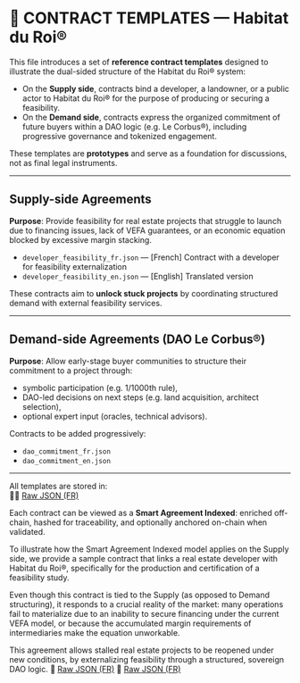 # 📄 CONTRACT TEMPLATES — Habitat du Roi®

This file introduces a set of **reference contract templates** designed to illustrate the dual-sided structure of the Habitat du Roi® system:

- On the **Supply side**, contracts bind a developer, a landowner, or a public actor to Habitat du Roi® for the purpose of producing or securing a feasibility.
- On the **Demand side**, contracts express the organized commitment of future buyers within a DAO logic (e.g. Le Corbus®), including progressive governance and tokenized engagement.

These templates are **prototypes** and serve as a foundation for discussions, not as final legal instruments.

---

## Supply-side Agreements

**Purpose**: Provide feasibility for real estate projects that struggle to launch due to financing issues, lack of VEFA guarantees, or an economic equation blocked by excessive margin stacking.

- `developer_feasibility_fr.json` — [French] Contract with a developer for feasibility externalization
- `developer_feasibility_en.json` — [English] Translated version

These contracts aim to **unlock stuck projects** by coordinating structured demand with external feasibility services.

---

## Demand-side Agreements (DAO Le Corbus®)

**Purpose**: Allow early-stage buyer communities to structure their commitment to a project through:

- symbolic participation (e.g. 1/1000th rule),
- DAO-led decisions on next steps (e.g. land acquisition, architect selection),
- optional expert input (oracles, technical advisors).

Contracts to be added progressively:
- `dao_commitment_fr.json`
- `dao_commitment_en.json`

---

All templates are stored in:  
📁🔗 [Raw JSON (FR)](https://raw.githubusercontent.com/DanielCiccy/habitat-du-roi/main/docs/contracts/)

Each contract can be viewed as a **Smart Agreement Indexed**: enriched off-chain, hashed for traceability, and optionally anchored on-chain when validated.

To illustrate how the Smart Agreement Indexed model applies on the Supply side, we provide a sample contract that links a real estate developer with Habitat du Roi®, specifically for the production and certification of a feasibility study.

Even though this contract is tied to the Supply (as opposed to Demand structuring), it responds to a crucial reality of the market:
many operations fail to materialize due to an inability to secure financing under the current VEFA model, or because the accumulated margin requirements of intermediaries make the equation unworkable.

This agreement allows stalled real estate projects to be reopened under new conditions, by externalizing feasibility through a structured, sovereign DAO logic.
🔗 [Raw JSON (FR)](https://raw.githubusercontent.com/DanielCiccy/habitat-du-roi/main/docs/contracts/contract-en.json)
🔗 [Raw JSON (FR)](https://raw.githubusercontent.com/DanielCiccy/habitat-du-roi/main/docs/contracts/contract-fr.json)

